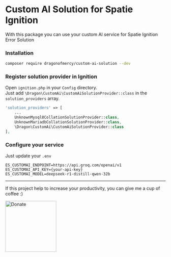 # Custom AI Solution for Spatie Ignition

With this package you can use your custom AI service for Spatie Ignition Error Solution

### Installation

```bash
composer require dragonofmercy/custom-ai-solution --dev
```

### Register solution provider in Ignition

Open `ignition.php` in your `Config` directory.   
Just add `\Dragon\CustomAi\CustomAiSolutionProvider::class` in the `solution_providers` array.

```php
'solution_providers' => [
    ...
    UnknownMysql8CollationSolutionProvider::class,
    UnknownMariadbCollationSolutionProvider::class,
    \Dragon\CustomAi\CustomAiSolutionProvider::class
],
```

### Configure your service

Just update your `.env`

```dotenv
ES_CUSTOMAI_ENDPOINT=https://api.groq.com/openai/v1
ES_CUSTOMAI_API_KEY={your-api-key}
ES_CUSTOMAI_MODEL=deepseek-r1-distill-qwen-32b
```

---

If this project help to increase your productivity, you can give me a cup of coffee :)

<a href="https://ko-fi.com/dragonofmercy" target="_blank"><img src="https://cdn.ko-fi.com/cdn/kofi2.png?v=3" alt="Donate" width="160px" /></a>